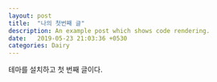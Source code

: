 ```yaml
---
layout: post
title:  "나의 첫번째 글"
description: An example post which shows code rendering.
date:   2019-05-23 21:03:36 +0530
categories: Dairy
---
```

테마를 설치하고 첫 번째 글이다.
